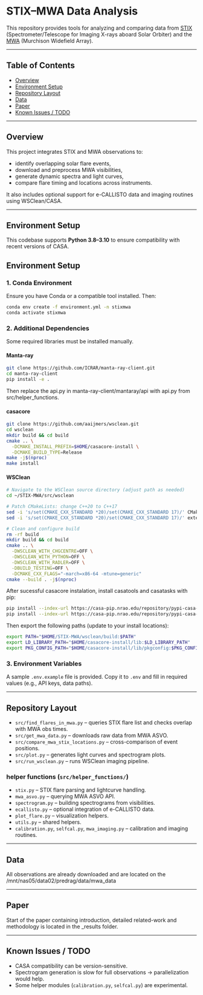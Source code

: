 # STIX–MWA Data Analysis

This repository provides tools for analyzing and comparing data from 
[STIX](https://datacenter.stix.i4ds.net/) (Spectrometer/Telescope for Imaging X-rays aboard Solar Orbiter) 
and the [MWA](https://www.mwatelescope.org/) (Murchison Widefield Array).

---

## Table of Contents
- [Overview](#overview)
- [Environment Setup](#environment-setup)
- [Repository Layout](#repository-layout)
- [Data](#data)
- [Paper](#paper)
- [Known Issues / TODO](#known-issues--todo)

---

## Overview

This project integrates STIX and MWA observations to:
- identify overlapping solar flare events,
- download and preprocess MWA visibilities,
- generate dynamic spectra and light curves,
- compare flare timing and locations across instruments.

It also includes optional support for e-CALLISTO data and imaging routines using WSClean/CASA.

---

## Environment Setup

This codebase supports **Python 3.8–3.10** to ensure compatibility with recent versions of CASA.

## Environment Setup

### 1. Conda Environment
Ensure you have Conda or a compatible tool installed. Then:
```bash
conda env create -f environment.yml -n stixmwa
conda activate stixmwa
```

### 2. Additional Dependencies
Some required libraries must be installed manually.

#### Manta-ray
```bash
git clone https://github.com/ICRAR/manta-ray-client.git
cd manta-ray-client
pip install -e .
```

Then replace the api.py in manta-ray-client/mantaray/api with api.py from src/helper_functions.

#### casacore
```bash
git clone https://github.com/aaijmers/wsclean.git
cd wsclean
mkdir build && cd build
cmake .. \
  -DCMAKE_INSTALL_PREFIX=$HOME/casacore-install \
  -DCMAKE_BUILD_TYPE=Release
make -j$(nproc)
make install
```

#### WSClean
```bash
# Navigate to the WSClean source directory (adjust path as needed)
cd ~/STIX-MWA/src/wsclean

# Patch CMakeLists: change C++20 to C++17
sed -i 's/set(CMAKE_CXX_STANDARD *20)/set(CMAKE_CXX_STANDARD 17)/' CMakeLists.txt
sed -i 's/set(CMAKE_CXX_STANDARD *20)/set(CMAKE_CXX_STANDARD 17)/' external/aocommon/CMakeLists.txt

# Clean and configure build
rm -rf build
mkdir build && cd build
cmake .. \
  -DWSCLEAN_WITH_CHGCENTRE=OFF \
  -DWSCLEAN_WITH_PYTHON=OFF \
  -DWSCLEAN_WITH_RADLER=OFF \
  -DBUILD_TESTING=OFF \
  -DCMAKE_CXX_FLAGS="-march=x86-64 -mtune=generic"
cmake --build . -j$(nproc)
```

After sucessful casacore instalation, install casatools and casatasks with pip:
```bash
pip install --index-url https://casa-pip.nrao.edu/repository/pypi-casa-release/simple casatools
pip install --index-url https://casa-pip.nrao.edu/repository/pypi-casa-release/simple casatasks
```

Then export the following paths (update to your install locations):
```bash
export PATH="$HOME/STIX-MWA/wsclean/build:$PATH"
export LD_LIBRARY_PATH="$HOME/casacore-install/lib:$LD_LIBRARY_PATH"
export PKG_CONFIG_PATH="$HOME/casacore-install/lib/pkgconfig:$PKG_CONFIG_PATH"
```

### 3. Environment Variables
A sample `.env.example` file is provided. Copy it to `.env` and fill in required values (e.g., API keys, data paths).

---

## Repository Layout

- `src/find_flares_in_mwa.py` – queries STIX flare list and checks overlap with MWA obs times.
- `src/get_mwa_data.py` – downloads raw data from MWA ASVO.
- `src/compare_mwa_stix_locations.py` – cross-comparison of event positions.
- `src/plot.py` – generates light curves and spectrogram plots.
- `src/run_wsclean.py` – runs WSClean imaging pipeline.

### helper functions (`src/helper_functions/`)
- `stix.py` – STIX flare parsing and lightcurve handling.
- `mwa_asvo.py` – querying MWA ASVO API.
- `spectrogram.py` – building spectrograms from visibilities.
- `ecallisto.py` – optional integration of e-CALLISTO data.
- `plot_flare.py` – visualization helpers.
- `utils.py` – shared helpers.
- `calibration.py`, `selfcal.py`, `mwa_imaging.py` – calibration and imaging routines.

---

## Data

All observations are already downloaded and are located on the /mnt/nas05/data02/predrag/data/mwa_data

---

## Paper

Start of the paper containing introduction, detailed related-work and methodology is located in the _results folder.

---

## Known Issues / TODO
- CASA compatibility can be version-sensitive.
- Spectrogram generation is slow for full observations → parallelization would help.
- Some helper modules (`calibration.py`, `selfcal.py`) are experimental.
